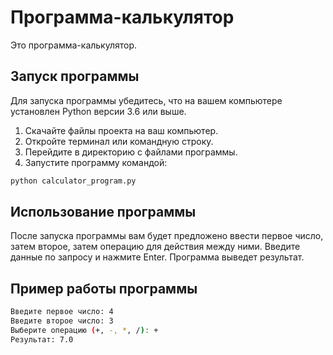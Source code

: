 # Программа-калькулятор

Это программа-калькулятор.

## Запуск программы

Для запуска программы убедитесь, что на вашем компьютере установлен Python версии 3.6 или выше.

1. Скачайте файлы проекта на ваш компьютер.
2. Откройте терминал или командную строку.
3. Перейдите в директорию с файлами программы.
4. Запустите программу командой:

```bash
python calculator_program.py
```

## Использование программы

После запуска программы вам будет предложено ввести первое число, затем второе, затем операцию для действия между ними. Введите данные по запросу и нажмите Enter. Программа выведет результат.

## Пример работы программы

```bash
Введите первое число: 4
Введите второе число: 3
Выберите операцию (+, -, *, /): +
Результат: 7.0
```


